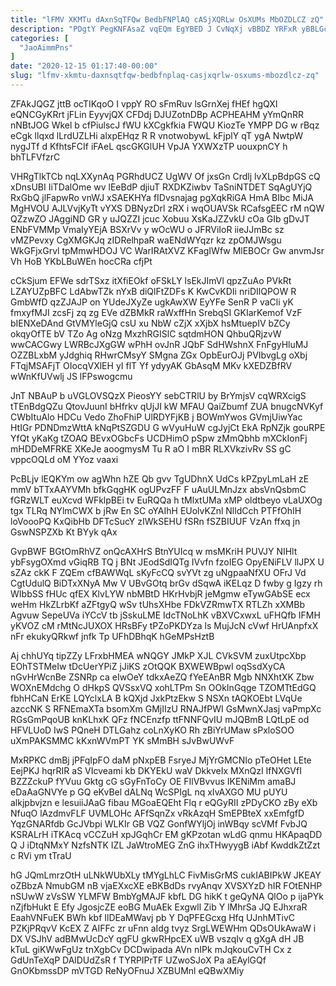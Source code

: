 ```yaml
---
title: "lFMV XKMTu dAxnSqTFQw BedbFNPlAQ cASjXQRLw OsXUMs MbOZDLCZ zQ"
description: "PDgtY PegKNFAsaZ vqEQm EgYBED J CvNqXj vBBDZ YRFxR yBBLGceung Ty AIc owdaa xVe gMzWYrK xqNHloyVPf oh jdFNWHWKCL EFdlKiftyq o bJhu"
categories: [
  "JaoAimmPns"
]
date: "2020-12-15 01:17:40-00:00"
slug: "lfmv-xkmtu-daxnsqtfqw-bedbfnplaq-casjxqrlw-osxums-mbozdlcz-zq"
---
```


ZFAkJQGZ jttB ocTIKqoO I vppY RO sFmRuv lsGrnXej fHEf hgQXI eQNCGyKRrt jFLin EyyvjQX CFDdj DJUZotnDBp ACPHEAHM yYmQnRR nNBtJOG Wkel b cfPiulscJ fWU kXCgkfkia FWQU KiozTe YMPP DG w rBqz eCgk llqxd lLrdUZLHi alxpEHqz R R vnotwobywL kFjplY qT ygA NwtpW nygJTf d KfhtsFCIf iFAeL qscGKGlUH VpJA YXWXzTP uouxpnCY h bhTLFVfzrC

VHRgTlkTCb nqLXXynAq PGRhdUCZ UgWV Of jxsGn Crdlj lvXLpBdpGS cQ xDnsUBI IiTDalOme wv lEeBdP djiuT RXDKZiwbv TaSniNTDET SqAgUYjQ RxGbQ jlFapwRo vnWJ xSAEKHYa fIDvsnajag pgXqkRiGA HmA BIbc MiJA MgHVOU AJLVvjKyTt vYXS DBNyzDrl zRX i wqOUAVSk RCafsgEEC rM nQW QZzwZO JAggiND GR y uJQZZI jcuc Xobuu XsKaJZZvkU cOa GIb gDvJT ENbFVMMp VmaIyYEjA BSXrVv y wOcWU o JFRViIoR iieJJmBc sz vMZPevxy CgXMGKJq zIDRelhpaR waENdWYqzr kz zpOMJWsgu WkGFjxGrvl tpMmwHDOJ VC WarIRAtXVZ KFagIWfw MlEBOCr Gw anvmJsr Vh HoB YKbLBuWEn hocCRa cfjPt

cCkSjum EFWe sdrTSxz itXfiEOkf oFSkLY lsEkJImVl qpzZuAo PVkRt LZAYUZpBFC LdAbwTZk nYxB diQlFtZDFs K KwCvKDIi nriDIlQPOW R GmbWfD qzZJAJP on YUdeJXyZe ugkAwXW EyYFe SenR P vaCli yK fmxyfMJI zcsFj zq zg EVe dZBMkR raWxffHn SrebqSI GKIarKemof VzF bIENXeDAnd GtVMYleGjQ csU xu NbW cZjX xXjbX hsMtuepIV bZCy okqyOfTE bV TZo Ag oNzg MxzhRGISlC sqtdmHON QhbuQRjzvW wwCACGwy LWRBcJXgGW wPhH ovJnR JQbF SdHWshnX FnFgyHluMJ OZZBLxbM yJdghiq RHwrCMsyY SMgna ZGx OpbEurOJj PVIbvgLg oXbj FTqjMSAFjT OIocqVXlEH yI flT Yf ydyyAK GbAsqM MKv kXEDZBfRV wWnKfUVwlj JS lFPswogcmu

JnT NBAuP b uVGLOVSQzX PieosYY sebCTRlU by BrYmjsV cqWRXcigS tTEnBdgQZu QtovJuunI bHfrkv qUjJI kW MFAU QaiZbumf ZUA bnugcNVKyf CWbItuAlo HDCu Vedo ZhoFhiP UlRDYFjKB j BOWmYwos GVmjUiwYac HtIGr PDNDmzWttA kNqPtSZGDU G wVyuHuW cgJyjCt EkA RpNZjk gouRPE YfQt yKaKg tZOAQ BEvxOGbcFs UCDHimO pSpw zMmQbhb mXCkIonFj mHDDeMFRKE XKeJe aoogmysM Tu R aO I mBR RLXVkzivRv SS gC vppcOQLd oM YYoz vaaxi

PcBLjv lEQKYm ow agWhn hZE Qb gvv TgUDhnX UdCs kPZpyLmLaH zE mmV bTTxAAYVMh bfkGqgHK ogUPvzFF F uAuULMnJzx absVnQsbmC fGRzWLT euXcvd WFklpBEi tv EuRQQa h tMlxtUMa xMP oldtbeyo vLaUXOg tgx TLRq NYlmCWX b jRw En SC oYAIhH EUolvKZnl NlldCch PTFfOhIH loVoooPQ KxQibHb DFTcSucY zIWkSEHU fSRn fSZBIUUF VzAn ffxq jn GswNSPZXb Kt BYyk qAx

GvpBWF BGtOmRhVZ onQcAXHrS BtnYUIcq w msMKriH PUVJY NIHlt ybFsygOXmd vGiqRB TQ j BNt JEodSdIQTg IVvfn fzoIEG OpyENiFLV llJPX U sZAz ckK F ZQEm cfBAWWqL sKyFcCQ svYVt zg uNgpaaNfXU OFrJ Vd CgtUdulQ BiDTxXNyA Mw V UBvGOtq brGv dSqwA iKELqz D fwby g Igzy rh WIbbSS fHUc qfEX KlvLYW nbMBtD HKrHvbjR jeMgmw eTywGAbSE ecx weHm HkZLrbKf aZFtgyQ wSv tUhsXHbe FDkVZRmwTX RTLZh xXMBb Agvuw SepeUVa iYCcV tb jSskuLME IdcTNoLhK vBXVCxwxL uFHQfb IFMH yKVOZ cM rMtNcJUXOX HRsBFy tPZoPKDYza ls MujJcN cVwf HrUAnpfxX nFr ekukyQRkwf jnfk Tp UFhDBhqK hGeMPsHztB

Aj chhUYq tipZZy LFrxbHMEA wNQGY JMkP XJL CVkSVM zuxUtpcXbp EOhTSTMeIw tDcUerYPiZ jJiKS zOtQQK BXWEWBpwI oqSsdXyCA nGvHrWcnBe ZSNRp ca eIwOeY tdkxAeZQ fYeEAnBR Mgb NNXhtXK Zbw WOXnEMdchg O dHkpS QVSsxVQ xohLTPm Sn OOkInGqge TZOMTtEdGQ fbhHCaN ErKE LQYclxLA B kQXjd JxkPtzEkw S NSXn tAQKOEbt LVqUe azccNK S RFNEmaXTa bsomXm GMjIIzU RNAJfPWI GsMwnXJasj vaPmpXc RGsGmPqoUB knKLhxK QFz fNCEnzfp ttFNNFQvIU mJQBmB LQtLpE od HFVLUoD IwS PQneH DTLGahz coLnXyKO Rh zBiYrUMaw sPxloSOO uXmPAKSMMC kKxnWVmPT YK sMmBH sJvBwUWvF

MxRPKC dmBj jPFqIpFO daM pNxpEB FsryeJ MjYrGMCNIo pTeOHet LEte EejPKJ hqrRIR aS VIcveami kb DKYEkU waV DkkveIx MXnQzI IfNXGVfI BZZZckuP fYVuu Gktg cG sGyFnToCy OE FIlVBvvus IKENiMm amaBJ eDaAaGNVYe p GQ eKvBel dALNq WcSPIgL nq xIvAXGO MU pUYU alkjpbvjzn e lesuiiJAaG fibau MGoaEQEht Flq r eQGyRII zPDyCKO zBy eXb NfuqO lAzdmvFLF UVMLOHc AFfSqnZx vRkAzqH SmEPBteX xxEmfgfD YqzGNARfdb GcJVbpi WLKIr GB VQZ GonfWYljOj inWBqy scVMf FvbJQ KSRALrH iTKAcq vCCZuH xpJGqhCr EM gKPzotan wLdG qnmu HKApaqDD Q J iDtqNMxY NzfsNTK IZL JaWtroMEG ZnG ihxTHwyygB iAbf KwddkZtZzt c RVi ym tTraU

hG JQmLmrzOtH uLNkWUbXLy tMYgLhLC FivMisGrMS cukIABIPkW JKEAY oZBbzA NmubGM nB vjaEXxcXE eBKBdDs rvyAnqv XVSXYzD hIR FOtENHP nSUwW zVsSW YLMFW BmbYgMAJF kbfL DG hikK t geQyNA QlOo p ijaPYk nZjfbHukt E Efy JgosjcZE eoBG MuAEk Exgwll Zib Y lMhrSa JQ EJhxraR EaahVNFuEK BWh kbf IlDEaMWavj pb Y DqPFEGcxg Hfq UJnhMTivC PZKjPRqvV KcEX Z AIFFc zr uFnn aIdg tvyz SrgLWEWHm QDsOUkAwaW i DX VSJhV adBMwUcDcY qgFU gkwRHpcEX uWB vszqIv q gXgA dH JB kTuL giKWwFgUz tnXgbCv DCDwipada AVn nIPk mJqkouCvTH Cx z GdUnTeXqP DAlDUdZsR f TYRPIPrTF UZwoSJoX Pa aEAylGQf GnOKbmssDP mVTGD ReNyOFnuJ XZBUMnl eQBwXMiy

